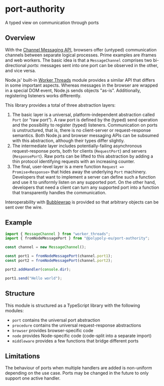 # port-authority

A typed view on communication through ports

## Overview

With the [Channel Messaging API](https://developer.mozilla.org/en-US/docs/Web/API/Channel_Messaging_API), browsers offer (untyped) communication channels between separate logical processes.
Prime examples are iframes and web workers.
The basic idea is that a `MessageChannel` comprises two bi-directional _ports_:
messages sent into one port can be observed in the other, and vice versa.

Node.js' built-in [Worker Threads](https://nodejs.org/api/worker_threads.html) module provides a similar API that differs in some important aspects.
Whereas messages in the browser are wrapped in a special DOM event, Node.js sends objects "as-is".
Additionally, registering listeners works differently.

This library provides a total of three abstraction layers:

1. The basic layer is a universal, platform-independent abstraction called `Port` (or “raw port”).
   A raw port is defined by the (typed) send operation and the possibility to register (typed) listeners.
   Communication on ports is unstructured, that is, there is no client-server or request-response semantics.
   Both Node.js and browser messaging APIs can be subsumed with this abstraction, although their types differ slightly.
2. The intermediate layer includes potentially-failing asynchronous request-response ports, both for clients (`RequestPort`) and servers (`ResponsePort`).
   Raw ports can be lifted to this abstraction by adding a thin protocol identifying requests with an increasing counter.
3. The final, user-level layer is a mere function `Request => Promise<Response>` that hides away the underlying `Port` machinery.
   Developers that want to implement a server can define such a function and use it to uniformly listen on any supported port.
   On the other hand, developers that need a client can turn any supported port into a function that transparently handles the communication.

Interoperability with [Bubblewrap](../bubblewrap) is provided so that arbitrary objects can be sent over the wire.

## Example

```javascript
import { MessageChannel } from "worker_threads";
import { fromNodeMessagePort } from "@polypoly-eu/port-authority";

const channel = new MessageChannel();

const port1 = fromNodeMessagePort(channel.port1);
const port2 = fromNodeMessagePort(channel.port2);

port2.addHandler(console.dir);

port1.send("Hello world");
```

## Structure

This module is structured as a TypeScript library with the following modules:

-   `port` contains the universal port abstraction
-   `procedure` contains the universal request-response abstractions
-   `browser` provides browser-specific code
-   `node` provides Node-specific code (code-split into a separate import)
-   `middleware` provides a few functions that bridge different ports


## Limitations

The behaviour of ports when multiple handlers are added is non-uniform depending on the use case.
Ports may be changed in the future to only support one active handler.
